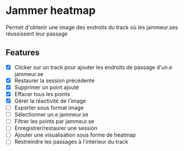# Jammer heatmap

Permet d'obtenir une image des endroits du track où les jammeur.ses réussissent leur passage

## Features

- [x] Clicker sur un track pour ajouter les endroits de passage d'un.e jammeur.se
- [x] Restaurer la session précédente
- [x] Supprimer un point ajouté
- [x] Effacer tous les points
- [x] Gérer la réactivité de l'image
- [ ] Exporter sous format image
- [ ] Sélectionner un.e jammeur.se
- [ ] Filtrer les points par jammeur.se
- [ ] Enregistrer/restaurer une session
- [ ] Ajouter une visualisation sous forme de heatmap
- [ ] Restreindre les passages à l'intérieur du track
